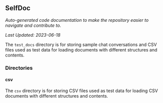 <!--- START SELFDOC --->
## SelfDoc
_Auto-generated code documentation to make the repository easier to navigate and contribute to._

_Last Updated: 2023-06-18_

The `test_docs` directory is for storing sample chat conversations and CSV files used as test data for loading documents with different structures and contents.

### Directories
#### csv
The `csv` directory is for storing CSV files used as test data for loading CSV documents with different structures and contents.

<!--- END SELFDOC --->